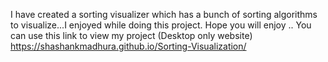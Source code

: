 I have created a sorting visualizer which has a bunch of sorting algorithms to visualize...I enjoyed while doing this project. Hope you will enjoy ..
You can use this link to view my project (Desktop only website) https://shashankmadhura.github.io/Sorting-Visualization/
